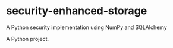 # security-enhanced-storage

A Python security implementation using NumPy and SQLAlchemy

A Python project.